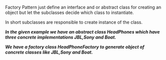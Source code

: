 Factory Pattern just define an interface and or abstract class for creating an object but let the
subclasses decide which class to instantiate.

In short subclasses are responsible to create instance of the class.

**_In the given example we have an abstract class HeadPhones which have three concrete implementations
JBL,Sony and Boat._**

**_We have a factory class HeadPhoneFactory to generate object of concrete classes like JBL,Sony and Boat._**